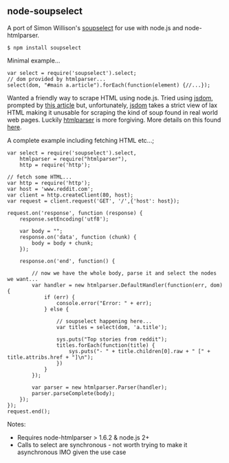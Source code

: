 node-soupselect
---------------

A port of Simon Willison's [soupselect](http://code.google.com/p/soupselect/) for use with node.js and node-htmlparser.

    $ npm install soupselect

Minimal example...

    var select = require('soupselect').select;
    // dom provided by htmlparser...
    select(dom, "#main a.article").forEach(function(element) {//...});

Wanted a friendly way to scrape HTML using node.js. Tried using [jsdom](http://github.com/tmpvar/jsdom), prompted by [this article](http://blog.nodejitsu.com/jsdom-jquery-in-5-lines-on-nodejs) but, unfortunately, [jsdom](http://github.com/tmpvar/jsdom) takes a strict view of lax HTML making it unusable for scraping the kind of soup found in real world web pages. Luckily [htmlparser](http://github.com/tautologistics/node-htmlparser/) is more forgiving. More details on this found [here](http://www.reddit.com/r/node/comments/dm0tz/nodesoupselect_for_scraping_html_with_css/c118r23).

A complete example including fetching HTML etc...;

    var select = require('soupselect').select,
        htmlparser = require("htmlparser"),
        http = require('http');

    // fetch some HTML...
    var http = require('http');
    var host = 'www.reddit.com';
    var client = http.createClient(80, host);
    var request = client.request('GET', '/',{'host': host});

    request.on('response', function (response) {
        response.setEncoding('utf8');

        var body = "";
        response.on('data', function (chunk) {
            body = body + chunk;
        });

        response.on('end', function() {

            // now we have the whole body, parse it and select the nodes we want...
            var handler = new htmlparser.DefaultHandler(function(err, dom) {
                if (err) {
                    console.error("Error: " + err);
                } else {

                    // soupselect happening here...
                    var titles = select(dom, 'a.title');

                    sys.puts("Top stories from reddit");
                    titles.forEach(function(title) {
                        sys.puts("- " + title.children[0].raw + " [" + title.attribs.href + "]\n");
                    })
                }
            });

            var parser = new htmlparser.Parser(handler);
            parser.parseComplete(body);
        });
    });
    request.end();

Notes:

* Requires node-htmlparser > 1.6.2 & node.js 2+
* Calls to select are synchronous - not worth trying to make it asynchronous IMO given the use case

